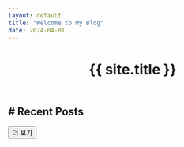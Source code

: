 ```yaml
---
layout: default
title: "Welcome to My Blog"
date: 2024-04-01
---
```


<header>
  <h1>{{ site.title }}</h1>      
</header>
<main class="post-content">
  <h2># Recent Posts</h2>

  <ul id="post-list"></ul>

  <button id="load-more">더 보기</button>
</main>
<script>
let posts = [];
let currentIndex = 0;
const postsPerPage = 5;

const tagsSet = new Set();

async function loadPosts() {
  if (posts.length === 0) {
    const res = await fetch('/posts.json');
    posts = await res.json();

    posts.forEach(post => {
      post.tags.forEach(tag => tagsSet.add(tag));
    });

    renderFilters();
  }

  renderPosts();
}

function renderFilters() {
  const tagList = document.getElementById('tag-list');

  tagsSet.forEach(tag => {
    const li = document.createElement('li');
    li.innerHTML = `<a href="#" onclick="filterBy('tag', '${tag}')">${tag}</a>`;
    tagList.appendChild(li);
  });
}

function renderPosts(list = posts) {
  const container = document.getElementById('post-list');
  container.innerHTML = '';

  const nextPosts = list.slice(0, postsPerPage);
  nextPosts.forEach(post => {
    const li = document.createElement('li');
    li.innerHTML = `
      <a href="${post.url}">${post.title}</a> - <small>${new Date(post.date).toLocaleDateString()}</small>
      <p>${post.excerpt}</p>
      <div class="meta">
        <span>🏷️ ${post.tags.join(', ')}</span>
      </div>
      <hr/>
    `;
    container.appendChild(li);
  });

  const moreBtn = document.getElementById('load-more');
  moreBtn.style.display = list.length > postsPerPage ? 'block' : 'none';
}

function filterBy(type, value) {
  const filtered = posts.filter(post => {
    return post.tags.includes(value); // 카테고리 제거됨
  });
  renderPosts(filtered);
}

document.getElementById('load-more').addEventListener('click', loadPosts);
window.addEventListener('DOMContentLoaded', loadPosts);
</script>